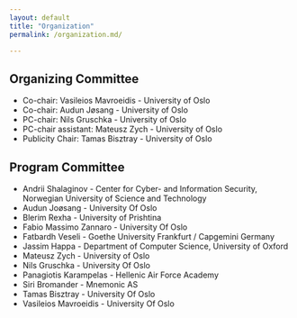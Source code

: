 ```yaml
---
layout: default
title: "Organization"
permalink: /organization.md/

---
```



## Organizing Committee

* Co-chair: Vasileios Mavroeidis - University of Oslo
* Co-chair: Audun Jøsang - University of Oslo
* PC-chair: Nils Gruschka - University of Oslo
* PC-chair assistant: Mateusz Zych - University of Oslo
* Publicity Chair: Tamas Bisztray - University of Oslo

## Program Committee

* Andrii Shalaginov - Center for Cyber- and Information Security, Norwegian University of Science and Technology
* Audun Joøsang  - University Of Oslo
* Blerim Rexha - University of Prishtina
* Fabio Massimo Zannaro - University Of Oslo
* Fatbardh Veseli - Goethe University Frankfurt / Capgemini Germany
* Jassim Happa - Department of Computer Science, University of Oxford
* Mateusz Zych - University of Oslo
* Nils Gruschka - University Of Oslo
* Panagiotis Karampelas - Hellenic Air Force Academy
* Siri Bromander - Mnemonic AS
* Tamas Bisztray - University Of Oslo
* Vasileios Mavroeidis - University Of Oslo
